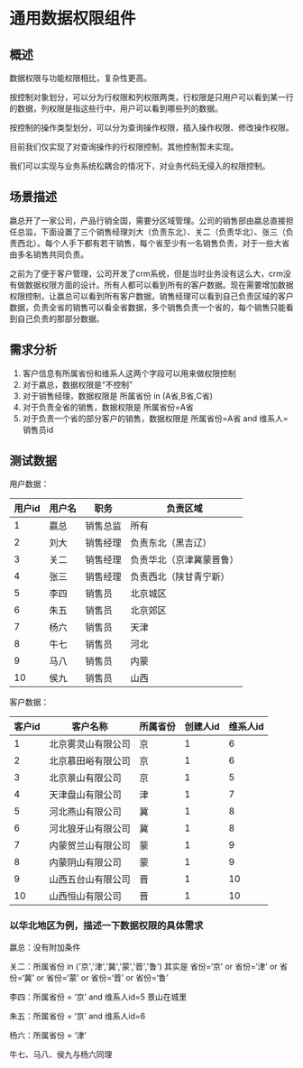 # 通用数据权限组件
## 概述

数据权限与功能权限相比，复杂性更高。

按控制对象划分，可以分为行权限和列权限两类，行权限是只用户可以看到某一行的数据，列权限是指这些行中，用户可以看到哪些列的数据。

按控制的操作类型划分，可以分为查询操作权限，插入操作权限、修改操作权限。

目前我们仅实现了对查询操作的行权限控制，其他控制暂未实现。

我们可以实现与业务系统松耦合的情况下，对业务代码无侵入的权限控制。

## 场景描述

嬴总开了一家公司，产品行销全国，需要分区域管理。公司的销售部由嬴总直接担任总监，下面设置了三个销售经理刘大（负责东北）、关二（负责华北）、张三（负责西北）。每个人手下都有若干销售，每个省至少有一名销售负责，对于一些大省由多名销售共同负责。

之前为了便于客户管理，公司开发了crm系统，但是当时业务没有这么大，crm没有做数据权限方面的设计。所有人都可以看到所有的客户数据。现在需要增加数据权限控制，让嬴总可以看到所有客户数据，销售经理可以看到自己负责区域的客户数据，负责全省的销售可以看全省数据，多个销售负责一个省的，每个销售只能看到自己负责的那部分数据。

## 需求分析

1. 客户信息有所属省份和维系人这两个字段可以用来做权限控制
2. 对于嬴总，数据权限是“不控制”
3. 对于销售经理，数据权限是 所属省份 in (A省,B省,C省)
4. 对于负责全省的销售，数据权限是 所属省份=A省
5. 对于负责一个省的部分客户的销售，数据权限是 所属省份=A省 and 维系人=销售员id

## 测试数据

用户数据：

| 用户id | 用户名 | 职务     | 负责区域                 |
| ------ | ------ | -------- | ------------------------ |
| 1      | 嬴总   | 销售总监 | 所有                     |
| 2      | 刘大   | 销售经理 | 负责东北（黑吉辽）       |
| 3      | 关二   | 销售经理 | 负责华北（京津冀蒙晋鲁） |
| 4      | 张三   | 销售经理 | 负责西北（陕甘青宁新）   |
| 5      | 李四   | 销售员   | 北京城区                 |
| 6      | 朱五   | 销售员   | 北京郊区                 |
| 7      | 杨六   | 销售员   | 天津                     |
| 8      | 牛七   | 销售员   | 河北                     |
| 9      | 马八   | 销售员   | 内蒙                     |
| 10     | 侯九   | 销售员   | 山西                     |

客户数据：

| 客户id | 客户名称           | 所属省份 | 创建人id | 维系人id |
| ------ | ------------------ | -------- | -------- | -------- |
| 1      | 北京雾灵山有限公司 | 京       | 1        | 6        |
| 2      | 北京慕田峪有限公司 | 京       | 1        | 6        |
| 3      | 北京景山有限公司   | 京       | 1        | 5        |
| 4      | 天津盘山有限公司   | 津       | 1        | 7        |
| 5      | 河北燕山有限公司   | 冀       | 1        | 8        |
| 6      | 河北狼牙山有限公司 | 冀       | 1        | 8        |
| 7      | 内蒙贺兰山有限公司 | 蒙       | 1        | 9        |
| 8      | 内蒙阴山有限公司   | 蒙       | 1        | 9        |
| 9      | 山西五台山有限公司 | 晋       | 1        | 10       |
| 10     | 山西恒山有限公司   | 晋       | 1        | 10       |

### 以华北地区为例，描述一下数据权限的具体需求

嬴总：没有附加条件

关二：所属省份 in ('京','津','冀','蒙','晋','鲁')    其实是  省份=‘京’ or 省份=‘津’ or 省份=‘冀’ or 省份=‘蒙’ or 省份=‘晋’ or 省份=‘鲁’

李四：所属省份 = ‘京’ and 维系人id=5          景山在城里

朱五：所属省份 = ‘京’ and 维系人id=6

杨六：所属省份 = ‘津’

牛七、马八、侯九与杨六同理
